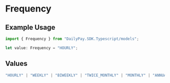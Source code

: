 # Frequency

## Example Usage

```typescript
import { Frequency } from "DailyPay.SDK.Typescript/models";

let value: Frequency = "HOURLY";
```

## Values

```typescript
"HOURLY" | "WEEKLY" | "BIWEEKLY" | "TWICE_MONTHLY" | "MONTHLY" | "ANNUALLY"
```